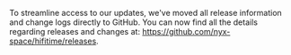 To streamline access to our updates, we've moved all release information and change logs directly to GitHub. You can now find all the details regarding releases and changes at: <https://github.com/nyx-space/hifitime/releases>.
